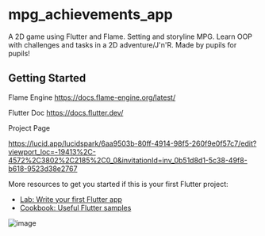 # mpg_achievements_app

A 2D game using Flutter and Flame. Setting and storyline MPG. Learn OOP with challenges and tasks in a 2D adventure/J'n'R.
Made by pupils for pupils!

## Getting Started
Flame Engine
https://docs.flame-engine.org/latest/

Flutter Doc
https://docs.flutter.dev/

Project Page

https://lucid.app/lucidspark/6aa9503b-80ff-4914-98f5-260f9e0f57c7/edit?viewport_loc=-19413%2C-4572%2C3802%2C2185%2C0_0&invitationId=inv_0b51d8d1-5c38-49f8-b618-9523d38e2767 

More resources to get you started if this is your first Flutter project:

- [Lab: Write your first Flutter app](https://docs.flutter.dev/get-started/codelab)
- [Cookbook: Useful Flutter samples](https://docs.flutter.dev/cookbook)

![image](https://github.com/user-attachments/assets/26d9d7df-1468-494d-bd11-59f8db91c957)
